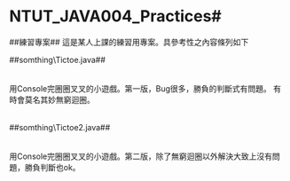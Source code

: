 # NTUT_JAVA004_Practices#

##練習專案##
這是某人上課的練習用專案。具參考性之內容條列如下

##somthing\Tictoe.java##
######
用Console完圈圈叉叉的小遊戲。第一版，Bug很多，勝負的判斷式有問題。
有時會莫名其妙無窮迴圈。
######
##somthing\Tictoe2.java##

######
用Console完圈圈叉叉的小遊戲。第二版，除了無窮迴圈以外解決大致上沒有問題，勝負判斷也ok。
######
